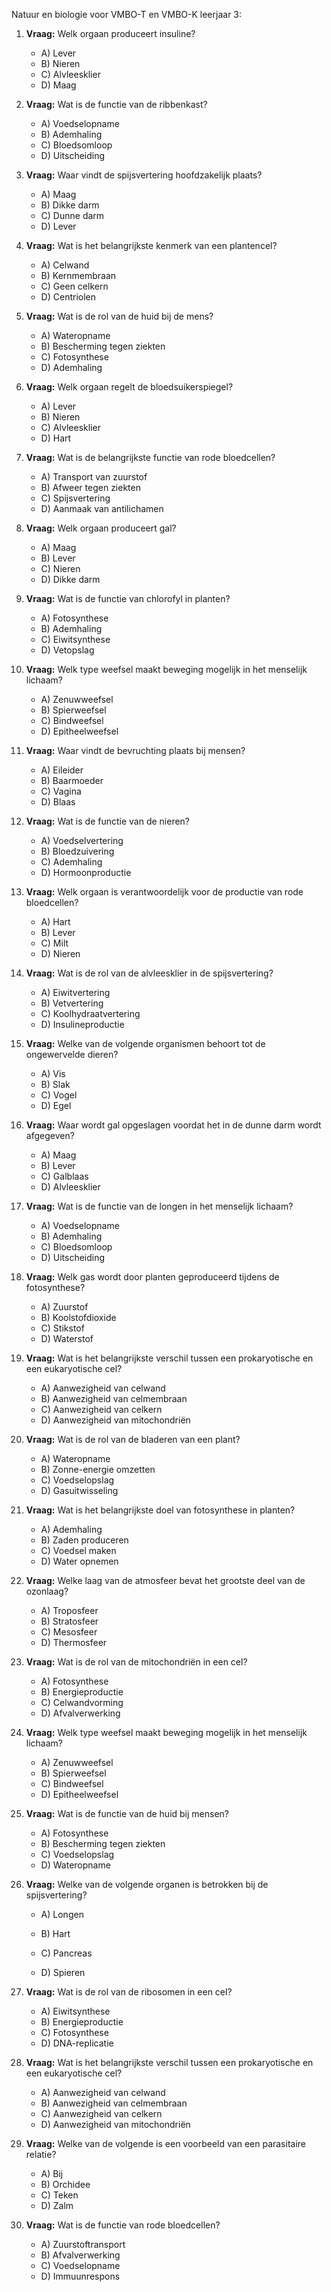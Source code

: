 Natuur en biologie voor VMBO-T en VMBO-K leerjaar 3:

1. **Vraag:** Welk orgaan produceert insuline?
   - A) Lever
   - B) Nieren
   - C) Alvleesklier
   - D) Maag

2. **Vraag:** Wat is de functie van de ribbenkast?
   - A) Voedselopname
   - B) Ademhaling
   - C) Bloedsomloop
   - D) Uitscheiding

3. **Vraag:** Waar vindt de spijsvertering hoofdzakelijk plaats?
   - A) Maag
   - B) Dikke darm
   - C) Dunne darm
   - D) Lever

4. **Vraag:** Wat is het belangrijkste kenmerk van een plantencel?
   - A) Celwand
   - B) Kernmembraan
   - C) Geen celkern
   - D) Centriolen

5. **Vraag:** Wat is de rol van de huid bij de mens?
   - A) Wateropname
   - B) Bescherming tegen ziekten
   - C) Fotosynthese
   - D) Ademhaling

6. **Vraag:** Welk orgaan regelt de bloedsuikerspiegel?
   - A) Lever
   - B) Nieren
   - C) Alvleesklier
   - D) Hart

7. **Vraag:** Wat is de belangrijkste functie van rode bloedcellen?
   - A) Transport van zuurstof
   - B) Afweer tegen ziekten
   - C) Spijsvertering
   - D) Aanmaak van antilichamen

8. **Vraag:** Welk orgaan produceert gal?
   - A) Maag
   - B) Lever
   - C) Nieren
   - D) Dikke darm

9. **Vraag:** Wat is de functie van chlorofyl in planten?
   - A) Fotosynthese
   - B) Ademhaling
   - C) Eiwitsynthese
   - D) Vetopslag

10. **Vraag:** Welk type weefsel maakt beweging mogelijk in het menselijk lichaam?
    - A) Zenuwweefsel
    - B) Spierweefsel
    - C) Bindweefsel
    - D) Epitheelweefsel

11. **Vraag:** Waar vindt de bevruchting plaats bij mensen?
    - A) Eileider
    - B) Baarmoeder
    - C) Vagina
    - D) Blaas

12. **Vraag:** Wat is de functie van de nieren?
    - A) Voedselvertering
    - B) Bloedzuivering
    - C) Ademhaling
    - D) Hormoonproductie

13. **Vraag:** Welk orgaan is verantwoordelijk voor de productie van rode bloedcellen?
    - A) Hart
    - B) Lever
    - C) Milt
    - D) Nieren

14. **Vraag:** Wat is de rol van de alvleesklier in de spijsvertering?
    - A) Eiwitvertering
    - B) Vetvertering
    - C) Koolhydraatvertering
    - D) Insulineproductie

15. **Vraag:** Welke van de volgende organismen behoort tot de ongewervelde dieren?
    - A) Vis
    - B) Slak
    - C) Vogel
    - D) Egel

16. **Vraag:** Waar wordt gal opgeslagen voordat het in de dunne darm wordt afgegeven?
    - A) Maag
    - B) Lever
    - C) Galblaas
    - D) Alvleesklier

17. **Vraag:** Wat is de functie van de longen in het menselijk lichaam?
    - A) Voedselopname
    - B) Ademhaling
    - C) Bloedsomloop
    - D) Uitscheiding

18. **Vraag:** Welk gas wordt door planten geproduceerd tijdens de fotosynthese?
    - A) Zuurstof
    - B) Koolstofdioxide
    - C) Stikstof
    - D) Waterstof

19. **Vraag:** Wat is het belangrijkste verschil tussen een prokaryotische en een eukaryotische cel?
    - A) Aanwezigheid van celwand
    - B) Aanwezigheid van celmembraan
    - C) Aanwezigheid van celkern
    - D) Aanwezigheid van mitochondriën

20. **Vraag:** Wat is de rol van de bladeren van een plant?
    - A) Wateropname
    - B) Zonne-energie omzetten
    - C) Voedselopslag
    - D) Gasuitwisseling

21. **Vraag:** Wat is het belangrijkste doel van fotosynthese in planten?
    - A) Ademhaling
    - B) Zaden produceren
    - C) Voedsel maken
    - D) Water opnemen

22. **Vraag:** Welke laag van de atmosfeer bevat het grootste deel van de ozonlaag?
    - A) Troposfeer
    - B) Stratosfeer
    - C) Mesosfeer
    - D) Thermosfeer

23. **Vraag:** Wat is de rol van de mitochondriën in een cel?
    - A) Fotosynthese
    - B) Energieproductie
    - C) Celwandvorming
    - D) Afvalverwerking

24. **Vraag:** Welk type weefsel maakt beweging mogelijk in het menselijk lichaam?
    - A) Zenuwweefsel
    - B) Spierweefsel
    - C) Bindweefsel
    - D) Epitheelweefsel

25. **Vraag:** Wat is de functie van de huid bij mensen?
    - A) Fotosynthese
    - B) Bescherming tegen ziekten
    - C) Voedselopslag
    - D) Wateropname

26. **Vraag:** Welke van de volgende organen is betrokken bij de spijsvertering?
    - A) Longen
    - B) Hart
    - C) Pancreas


    - D) Spieren

27. **Vraag:** Wat is de rol van de ribosomen in een cel?
    - A) Eiwitsynthese
    - B) Energieproductie
    - C) Fotosynthese
    - D) DNA-replicatie

28. **Vraag:** Wat is het belangrijkste verschil tussen een prokaryotische en een eukaryotische cel?
    - A) Aanwezigheid van celwand
    - B) Aanwezigheid van celmembraan
    - C) Aanwezigheid van celkern
    - D) Aanwezigheid van mitochondriën

29. **Vraag:** Welke van de volgende is een voorbeeld van een parasitaire relatie?
    - A) Bij
    - B) Orchidee
    - C) Teken
    - D) Zalm

30. **Vraag:** Wat is de functie van rode bloedcellen?
    - A) Zuurstoftransport
    - B) Afvalverwerking
    - C) Voedselopname
    - D) Immuunrespons

    
<!--
Natuur en biologie voor VMBO-T en VMBO-K leerjaar 3:

1. **Antwoord:** C) Alvleesklier

2. **Antwoord:** B) Ademhaling

3. **Antwoord:** A) Maag

4. **Antwoord:** A) Celwand

5. **Antwoord:** B) Bescherming tegen ziekten

6. **Antwoord:** C) Alvleesklier

7. **Antwoord:** A) Transport van zuurstof

8. **Antwoord:** B) Lever

9. **Antwoord:** A) Fotosynthese

10. **Antwoord:** B) Spierweefsel

11. **Antwoord:** A) Eileider

12. **Antwoord:** B) Bloedzuivering

13. **Antwoord:** C) Milt

14. **Antwoord:** C) Koolhydraatvertering

15. **Antwoord:** B) Slak

16. **Antwoord:** C) Galblaas

17. **Antwoord:** B) Ademhaling

18. **Antwoord:** A) Zuurstof

19. **Antwoord:** C) Aanwezigheid van celkern

20. **Antwoord:** D) Gasuitwisseling

21. **Antwoord:** C) Voedsel maken

22. **Antwoord:** B) Stratosfeer

23. **Antwoord:** B) Energieproductie

24. **Antwoord:** B) Spierweefsel

25. **Antwoord:** B) Bescherming tegen ziekten

26. **Antwoord:** C) Pancreas

27. **Antwoord:** A) Eiwitsynthese

28. **Antwoord:** C) Aanwezigheid van celkern

29. **Antwoord:** C) Teken

30. **Antwoord:** A) Zuurstoftransport
-->